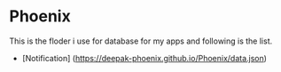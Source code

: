 # Phoenix 
This is the floder i use for database for my apps and following is the list.

- [Notification] (https://deepak-phoenix.github.io/Phoenix/data.json)